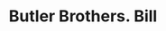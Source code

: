 ---
doi: 10.7916/D86T1ZP3
date_other: '1909'
date_other_textual: '1909'
form: printed ephemera
genre:
- Invoices
name:
- Butler Brothers
object_in_context_url: https://biggert.cul.columbia.edu/items/view/ave_biggert_00165
subject_hierarchical_geographic:
- Chicago, Illinois, United States
subject_name:
- Butler Brothers
title: Butler Brothers. Bill
sort_title: Butler Brothers. Bill
call_number: ave_biggert_00165
coordinates:
- 41.83694444444445,-87.68472222222222
pid: ave_biggert_00165
identifiers: ave_biggert_00165
permalink: /biggert/ave_biggert_00165/
layout: iiif-image-page
---